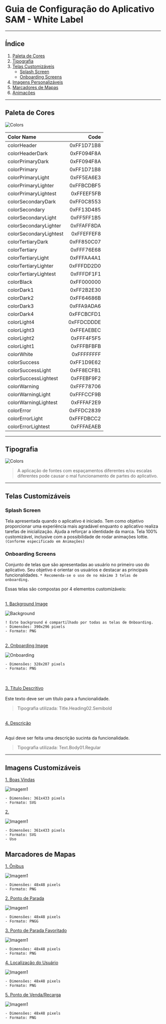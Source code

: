 # Guia de Configuração do Aplicativo SAM - White Label

---

## Índice

1. [Paleta de Cores](#paleta-de-cores)
2. [Tipografia](#tipografia)
3. [Telas Customizáveis](#telas-customizáveis)
   - [Splash Screen](#splash-screen)
   - [Onboarding Screens](#onboarding-screens)
4. [Imagens Personalizáveis](#imagens-personalizáveis)
5. [Marcadores de Mapas](#marcadores-de-mapas)
6. [Animações](#animações)

---

## Paleta de Cores

![Colors](img/colors.svg)

| Color Name | Code |
| :-------------------------------------- | -----------------------: |  
|  colorHeader | 0xFF1D71B8 |
|  colorHeaderDark |  0xFF094F8A | 
|  colorPrimaryDark |  0xFF094F8A | 
|  colorPrimary |  0xFF1D71B8 | 
|  colorPrimaryLight |  0xFF5EA6E3 | 
|  colorPrimaryLighter |  0xFFBCDBF5 | 
|  colorPrimaryLightest |  0xFFEEF5FB | 
|  colorSecondaryDark |  0xFF0C8553 | 
|  colorSecondary |  0xFF13D485 | 
|  colorSecondaryLight |  0xFF5FF1B5 | 
|  colorSecondaryLighter |  0xFFAFF8DA | 
|  colorSecondaryLightest |  0xFFEFFEF8 | 
|  colorTertiaryDark |  0xFF850C07 | 
|  colorTertiary |  0xFFF76E68 | 
|  colorTertiaryLight |  0xFFFAA4A1 | 
|  colorTertiaryLighter |  0xFFFDD2D0 | 
|  colorTertiaryLightest |  0xFFFDF1F1 | 
|  colorBlack |  0xFF000000 | 
|  colorDark1 |  0xFF2B2E30 | 
|  colorDark2 |  0xFF64686B | 
|  colorDark3 |  0xFFA9ADA6 | 
|  colorDark4 |  0xFFCBCFD1 | 
|  colorLight4 |  0xFFDCDDDE | 
|  colorLight3 |  0xFFEAEBEC | 
|  colorLight2 |  0xFFF4F5F5 | 
|  colorLight1 |  0xFFFBFBFB | 
|  colorWhite |  0xFFFFFFFF | 
|  colorSuccess |  0xFF1D9E62 | 
|  colorSuccessLight |  0xFF8ECFB1 | 
|  colorSuccessLightest |  0xFFEBF9F2 | 
|  colorWarning |  0xFFF78706 | 
|  colorWarningLight |  0xFFFCCF9B | 
|  colorWarningLightest |  0xFFFAF2E9 | 
|  colorError |  0xFFDC2839 | 
|  colorErrorLight |  0xFFFDBCC2 | 
|  colorErrorLightest |  0xFFFAEAEB |

---
## Tipografia

![Colors](img/typography.svg)

> A aplicação de fontes com espaçamentos diferentes e/ou escalas diferentes pode causar o mal funcionamento de partes do aplicativo. 

---

## Telas Customizáveis

### Splash Screen

Tela apresentada quando o aplicativo é iniciado. Tem como objetivo proporcionar uma experiência mais agradável enquanto o aplicativo realiza tarefas de inicialização. Ajuda a reforçar a identidade da marca. Tela 100% customizável, inclusive com a possibilidade de rodar animações lottie. 
`(Conforme especificado em Animações)`

### Onboarding Screens

Conjunto de telas que são apresentadas ao usuário no primeiro uso do aplicativo. Seu objetivo é orientar os usuários e destacar as principais funcionalidades. ```* Recomenda-se o uso de no máximo 3 telas de onboarding.```

Essas telas são compostas por 4 elementos customizáveis:

<br>
<u> 1. Background Image </u>

![Background](assets/images/rmtc/onboarding_background.png)

```
! Este background é compartilhado por todas as telas de Onboarding.
- Dimensões: 390x296 pixels
- Formato: PNG
```

<br>
<u> 2. Onboarding Image </u>

![Onboarding](assets/images/rmtc/onboarding1.png)
```
- Dimensões: 328x207 pixels
- Formato: PNG
```

<br><br>
<u> 3. Título Descritivo </u> <br><br>
   Este texto deve ser um título para a funcionalidade.

   > Tipografia utilizada: Title.Heading02.Semibold

<br>
<u> 4. Descrição </u> <br><br> 

Aqui deve ser feita uma descrição sucinta da funcionalidade.

> Tipografia utilizada: Text.Body01.Regular

---

## Imagens Customizáveis

<u> 1. Boas Vindas </u>

![Imagem1](assets/svg/sign_up_welcome.svg)

```
- Dimensões: 361x433 pixels
- Formato: SVG
```

<u> 2.  </u>

![Imagem1](assets/svg/sign_up_welcome.svg)

```
- Dimensões: 361x433 pixels
- Formato: SVG
- Uso
```


## Marcadores de Mapas

<u> 1. Ônibus </u>

![Imagem1](assets/images/rmtc/pin_onibus.png)

```
- Dimensões: 48x48 pixels
- Formato: PNG 
```

<u> 2. Ponto de Parada </u>

![Imagem1](assets/images/rmtc/home_bus_pin.png)

```
- Dimensões: 48x48 pixels
- Formato: PNGG
```

<u> 3. Ponto de Parada Favoritado </u>

![Imagem1](assets/images/rmtc/home_bus_pin_fav.png)

```
- Dimensões: 48x48 pixels
- Formato: PNG
```

<u> 4. Localização do Usuário </u>

![Imagem1](assets/images/rmtc/pin.png)

```
- Dimensões: 48x48 pixels
- Formato: PNG
```

<u> 5. Ponto de Venda/Recarga </u>

![Imagem1](assets/images/common/pin_venda.png)

```
- Dimensões: 48x48 pixels
- Formato: PNG
```
